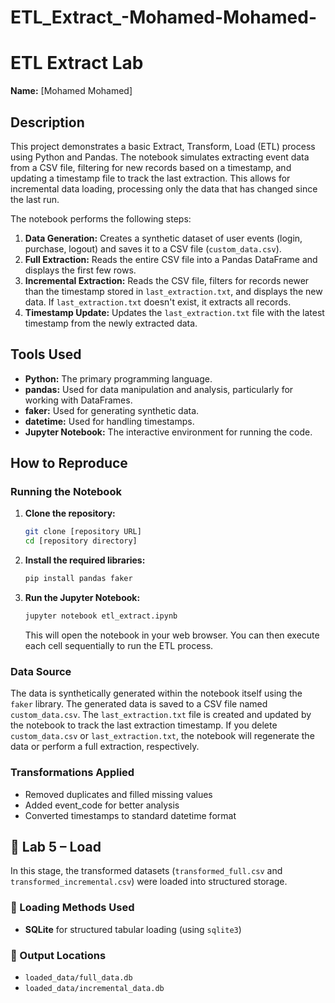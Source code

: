 # ETL_Extract_-Mohamed-Mohamed-
# ETL Extract Lab

**Name:** [Mohamed Mohamed]

## Description

This project demonstrates a basic Extract, Transform, Load (ETL) process using Python and Pandas. The notebook simulates extracting event data from a CSV file, filtering for new records based on a timestamp, and updating a timestamp file to track the last extraction. This allows for incremental data loading, processing only the data that has changed since the last run.

The notebook performs the following steps:

1.  **Data Generation:** Creates a synthetic dataset of user events (login, purchase, logout) and saves it to a CSV file (`custom_data.csv`).
2.  **Full Extraction:** Reads the entire CSV file into a Pandas DataFrame and displays the first few rows.
3.  **Incremental Extraction:** Reads the CSV file, filters for records newer than the timestamp stored in `last_extraction.txt`, and displays the new data. If `last_extraction.txt` doesn't exist, it extracts all records.
4.  **Timestamp Update:** Updates the `last_extraction.txt` file with the latest timestamp from the newly extracted data.

## Tools Used

*   **Python:** The primary programming language.
*   **pandas:** Used for data manipulation and analysis, particularly for working with DataFrames.
*   **faker:** Used for generating synthetic data.
*   **datetime:** Used for handling timestamps.
*   **Jupyter Notebook:** The interactive environment for running the code.

## How to Reproduce

### Running the Notebook

1.  **Clone the repository:**

    ```bash
    git clone [repository URL]
    cd [repository directory]
    ```

2.  **Install the required libraries:**

    ```bash
    pip install pandas faker
    ```

3.  **Run the Jupyter Notebook:**

    ```bash
    jupyter notebook etl_extract.ipynb  
    ```

    This will open the notebook in your web browser. You can then execute each cell sequentially to run the ETL process.

### Data Source

The data is synthetically generated within the notebook itself using the `faker` library. The generated data is saved to a CSV file named `custom_data.csv`. The `last_extraction.txt` file is created and updated by the notebook to track the last extraction timestamp.  If you delete `custom_data.csv` or `last_extraction.txt`, the notebook will regenerate the data or perform a full extraction, respectively.

###  Transformations Applied
- Removed duplicates and filled missing values
- Added event_code for better analysis
- Converted timestamps to standard datetime format


## 🧩 Lab 5 – Load

In this stage, the transformed datasets (`transformed_full.csv` and `transformed_incremental.csv`) were loaded into structured storage.

### 🔹 Loading Methods Used
- **SQLite** for structured tabular loading (using `sqlite3`)

### 💾 Output Locations
- `loaded_data/full_data.db`
- `loaded_data/incremental_data.db`


